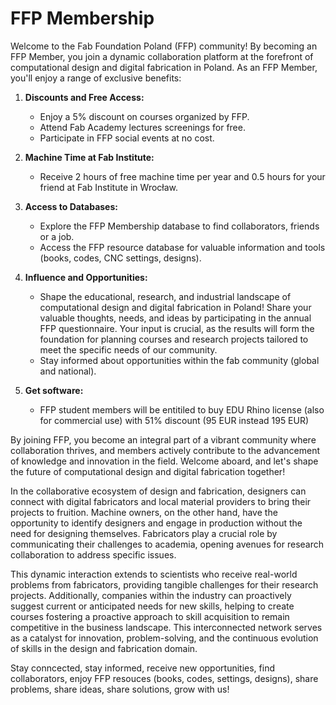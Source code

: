 # FFP Membership
Welcome to the Fab Foundation Poland (FFP) community! By becoming an FFP Member, you join a dynamic collaboration platform at the forefront of computational design and digital fabrication in Poland. As an FFP Member, you'll enjoy a range of exclusive benefits:



1. **Discounts and Free Access:**

    * Enjoy a 5% discount on courses organized by FFP.
    * Attend Fab Academy lectures screenings for free.
    * Participate in FFP social events at no cost.

2. **Machine Time at Fab Institute:**
    * Receive 2 hours of free machine time per year and 0.5 hours for your friend at Fab Institute in Wrocław.

3. **Access to Databases:**
    * Explore the FFP Membership database to find collaborators, friends or a job.
    * Access the FFP resource database for valuable information and tools (books, codes, CNC settings, designs).

4. **Influence and Opportunities:**
    * Shape the educational, research, and industrial landscape of computational design and digital fabrication in Poland! Share your valuable thoughts, needs, and ideas by participating in the annual FFP questionnaire. Your input is crucial, as the results will form the foundation for planning courses and research projects tailored to meet the specific needs of our community.
    * Stay informed about opportunities within the fab community (global and national).

5. **Get software:**
    * FFP student members will be entitiled to buy EDU Rhino license (also for commercial use) with 51% discount (95 EUR instead 195 EUR)


By joining FFP, you become an integral part of a vibrant community where collaboration thrives, and members actively contribute to the advancement of knowledge and innovation in the field. Welcome aboard, and let's shape the future of computational design and digital fabrication together!

In the collaborative ecosystem of design and fabrication, designers can connect with digital fabricators and local material providers to bring their projects to fruition. Machine owners, on the other hand, have the opportunity to identify designers and engage in production without the need for designing themselves. Fabricators play a crucial role by communicating their challenges to academia, opening avenues for research collaboration to address specific issues.

This dynamic interaction extends to scientists who receive real-world problems from fabricators, providing tangible challenges for their research projects. Additionally, companies within the industry can proactively suggest current or anticipated needs for new skills, helping to create courses  fostering a proactive approach to skill acquisition to remain competitive in the business landscape.  This interconnected network serves as a catalyst for innovation, problem-solving, and the continuous evolution of skills in the design and fabrication domain.

Stay conncected, stay informed, receive new opportunities, find collaborators, enjoy FFP resouces (books, codes, settings, designs), share problems, share ideas, share solutions, grow with us!
